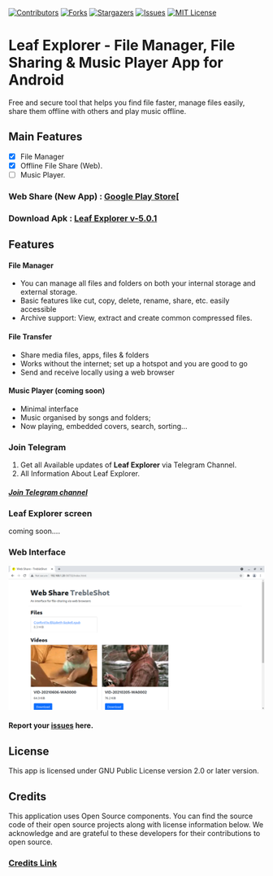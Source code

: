 <!-- MARKDOWN LINKS -->
<!-- https://www.markdownguide.org/basic-syntax/#reference-style-links -->
[contributors-shield]: https://img.shields.io/github/contributors/damahecode/Leaf-Explorer.svg?style=for-the-badge
[contributors-url]: https://github.com/damahecode/Leaf-Explorer/graphs/contributors
[forks-shield]: https://img.shields.io/github/forks/damahecode/Leaf-Explorer.svg?style=for-the-badge
[forks-url]: https://github.com/damahecode/Leaf-Explorer/network/members
[stars-shield]: https://img.shields.io/github/stars/damahecode/Leaf-Explorer.svg?style=for-the-badge
[stars-url]: https://github.com/damahecode/Leaf-Explorer/stargazers
[issues-shield]: https://img.shields.io/github/issues/damahecode/Leaf-Explorer.svg?style=for-the-badge
[issues-url]: https://github.com/damahecode/Leaf-Explorer/issues
[license-shield]: https://img.shields.io/github/license/damahecode/Leaf-Explorer.svg?style=for-the-badge
[license-url]: https://github.com/damahecode/Leaf-Explorer/blob/master/LICENSE

[![Contributors][contributors-shield]][contributors-url]
[![Forks][forks-shield]][forks-url]
[![Stargazers][stars-shield]][stars-url]
[![Issues][issues-shield]][issues-url]
[![MIT License][license-shield]][license-url]

# Leaf Explorer - File Manager, File Sharing & Music Player App for Android

Free and secure tool that helps you find file faster, manage files easily, share them offline with others and play music offline.

## Main Features

- [x] File Manager
- [x] Offline File Share (Web).
- [ ] Music Player.

### Web Share (New App) : [Google Play Store](https://play.google.com/store/apps/details?id=com.leaf.explorer.android)[

### Download Apk : [Leaf Explorer v-5.0.1](https://github.com/damahecode/Leaf-Explorer/releases/tag/v-5.0.1)

## Features
#### File Manager
* You can manage all files and folders on both your internal storage and external storage.
* Basic features like cut, copy, delete, rename, share, etc. easily accessible
* Archive support: View, extract and create common compressed files.

#### File Transfer
* Share media files, apps, files & folders
* Works without the internet; set up a hotspot and you are good to go
* Send and receive locally using a web browser

#### Music Player (coming soon)
* Minimal interface
* Music organised by songs and folders;
* Now playing, embedded covers, search, sorting...

### Join Telegram
1. Get all Available updates of **Leaf Explorer** via Telegram Channel.
2. All Information About Leaf Explorer.
##### [Join Telegram channel](https://t.me/damahecode)</br>

### Leaf Explorer screen
coming soon....

### Web Interface
[![Web Interface](https://github.com/trebleshot/assets/blob/main/screenshots/android/web1.png)](https://github.com/trebleshot/assets/blob/main/screenshots/android/web1.png)

#### Report your [issues](https://github.com/damahecode/Leaf-Explorer/issues) here.

## License

This app is licensed under GNU Public License version 2.0 or later version.

## Credits
This application uses Open Source components. You can find the source code of their open source projects along with license information below. We acknowledge and are grateful to these developers for their contributions to open source.
### [Credits Link](https://github.com/damahecode/Leaf-Explorer/blob/main/Project-Credit.md)
